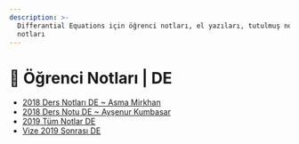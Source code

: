 ```yaml
---
description: >-
  Differantial Equations için öğrenci notları, el yazıları, tutulmuş notlar
  notları
---
```


# 📕 Öğrenci Notları \| DE

<!--YPackage.YGitbookIntegration-tarafından-otomatik-oluşturulmuştur-->

- [2018 Ders Notları DE ~ Asma Mirkhan](2018%20Ders%20Notlar%C4%B1%20DE%20~%20Asma%20Mirkhan.pdf)
- [2018 Ders Notu DE ~ Ayşenur Kumbasar](2018%20Ders%20Notu%20DE%20~%20Ay%C5%9Fenur%20Kumbasar.pdf)
- [2019 Tüm Notlar DE](2019%20T%C3%BCm%20Notlar%20DE.pdf)
- [Vize 2019 Sonrası DE](Vize%202019%20Sonras%C4%B1%20DE.pdf)

<!--YPackage.YGitbookIntegration-tarafından-otomatik-oluşturulmuştur-->
